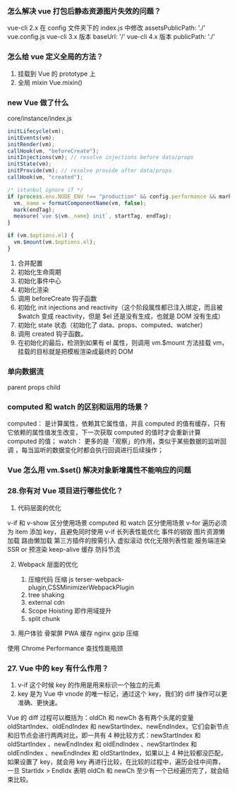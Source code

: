 ### 怎么解决 vue 打包后静态资源图片失效的问题？

vue-cli 2.x 在 config 文件夹下的 index.js 中修改 assetsPublicPath: './'
vue.config.js
vue-cli 3.x 版本 baseUrl: '/'
vue-cli 4.x 版本 publicPath: './'

### 怎么给 vue 定义全局的方法？

1. 挂载到 Vue 的 prototype 上
2. 全局 mixin
   Vue.mixin()

### new Vue 做了什么

core/instance/index.js

```javascript
initLifecycle(vm);
initEvents(vm);
initRender(vm);
callHook(vm, "beforeCreate");
initInjections(vm); // resolve injections before data/props
initState(vm);
initProvide(vm); // resolve provide after data/props
callHook(vm, "created");

/* istanbul ignore if */
if (process.env.NODE_ENV !== "production" && config.performance && mark) {
  vm._name = formatComponentName(vm, false);
  mark(endTag);
  measure(`vue ${vm._name} init`, startTag, endTag);
}

if (vm.$options.el) {
  vm.$mount(vm.$options.el);
}
```

1. 合并配置
2. 初始化生命周期
3. 初始化事件中心
4. 初始化渲染
5. 调用 beforeCreate 钩子函数
6. 初始化 init injections and reactivity（这个阶段属性都已注入绑定，而且被 $watch 变成 reactivity，但是 $el 还是没有生成，也就是 DOM 没有生成）
7. 初始化 state 状态（初始化了 data、props、computed、watcher）
8. 调用 created 钩子函数。
9. 在初始化的最后，检测到如果有 el 属性，则调用 vm.$mount 方法挂载 vm，挂载的目标就是把模板渲染成最终的 DOM

### 单向数据流

parent props child

### computed 和 watch 的区别和运用的场景？

computed： 是计算属性，依赖其它属性值，并且 computed 的值有缓存，只有它依赖的属性值发生改变，下一次获取 computed 的值时才会重新计算 computed 的值；
watch： 更多的是「观察」的作用，类似于某些数据的监听回调 ，每当监听的数据变化时都会执行回调进行后续操作；

### Vue 怎么用 vm.$set() 解决对象新增属性不能响应的问题

### 28.你有对 Vue 项目进行哪些优化？

1. 代码层面的优化

v-if 和 v-show 区分使用场景
computed 和 watch 区分使用场景
v-for 遍历必须为 item 添加 key，且避免同时使用 v-if
长列表性能优化
事件的销毁
图片资源懒加载
路由懒加载
第三方插件的按需引入
虚拟滚动 优化无限列表性能
服务端渲染 SSR or 预渲染
keep-alive 缓存
防抖节流

2. Webpack 层面的优化

   1. 压缩代码 压缩 js terser-webpack-plugin,CSSMinimizerWebpackPlugin
   2. tree shaking
   3. external cdn
   4. Scope Hoisting 即作用域提升
   5. split chunk

3. 用户体验
   骨架屏
   PWA
   缓存
   nginx gzip 压缩

使用 Chrome Performance 查找性能瓶颈

### 27. Vue 中的 key 有什么作用？

1. v-if 这个时候 key 的作用是用来标识一个独立的元素
2. key 是为 Vue 中 vnode 的唯一标记，通过这个 key，我们的 diff 操作可以更准确、更快速。

Vue 的 diff 过程可以概括为：oldCh 和 newCh 各有两个头尾的变量 oldStartIndex、oldEndIndex 和 newStartIndex、newEndIndex，它们会新节点和旧节点会进行两两对比，即一共有 4 种比较方式：newStartIndex 和 oldStartIndex 、newEndIndex 和 oldEndIndex 、newStartIndex 和 oldEndIndex 、newEndIndex 和 oldStartIndex，如果以上 4 种比较都没匹配，如果设置了 key，就会用 key 再进行比较，在比较的过程中，遍历会往中间靠，一旦 StartIdx > EndIdx 表明 oldCh 和 newCh 至少有一个已经遍历完了，就会结束比较。
